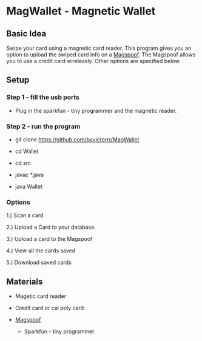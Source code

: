 # MagWallet - Magnetic Wallet

## Basic Idea
Swipe your card using a magnetic card reader. This program gives you an option to upload the swiped card info on a [Magspoof](https://github.com/samyk/magspoof). The Magspoof allows you to use a credit card wirelessly. Other options are specified below.

## Setup 

### Step 1 - fill the usb ports

* Plug in the sparkfun - tiny programmer and the magnetic reader.

### Step 2 - run the program

* git clone https://github.com/byvictorrr/MagWallet

* cd Wallet

* cd src

* javac *.java

* java Wallet

### Options

1.) Scan a card

2.) Upload a Card to your database.

3.) Upload a card to the Magspoof

4.) View all the cards saved

5.) Download saved cards


## Materials

* Magetic card reader

* Credit card or cal poly card

* [Magspoof](https://github.com/samyk/magspoof)
	* Sparkfun - tiny programmer



